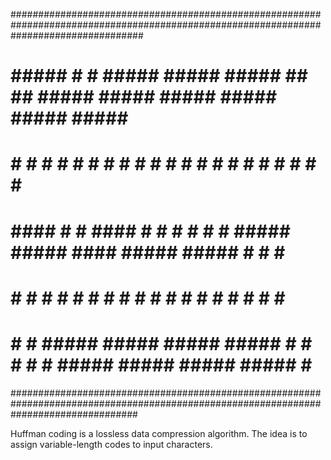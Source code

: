 ########################################################################################################################################
#   #####   #   #       #####       #####   #####   ##             ##   #####   #####   #####   #####     #####     #####   #####
#   #       #   #       #           #       #   #   #   #       #   #   #   #   #   #   #       #         #         #   #   #   #
#   ####    #   #       ####        #       #   #   #       #       #   #####   #####   ####    #####     #####     #   #   #   #
#   #       #   #       #           #       #   #   #               #   #       # #     #           #         #     #   #   # #
#   #       #   #####   #####       #####   #####   #               #   #       #   #   #####   #####     #####     #####   #   #
#######################################################################################################################################

Huffman coding is a lossless data compression algorithm. The idea is to assign variable-length codes to input characters.

